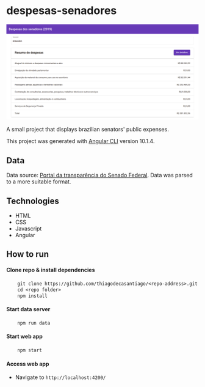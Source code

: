 # despesas-senadores

![Screenshot da tela principal do projeto](/src/assets/screenshots/screenshot01.png)

A small project that displays brazilian senators' public expenses.

This project was generated with [Angular CLI](https://github.com/angular/angular-cli) version 10.1.4.

## Data

Data source: [Portal da transparência do Senado Federal](https://www12.senado.leg.br/transparencia).
Data was parsed to a more suitable format.

## Technologies

- HTML
- CSS
- Javascript
- Angular

## How to run

#### Clone repo & install dependencies

        git clone https://github.com/thiagodecasantiago/<repo-address>.git
        cd <repo folder>
        npm install

#### Start data server

        npm run data

#### Start web app

        npm start

#### Access web app

- Navigate to `http://localhost:4200/`
